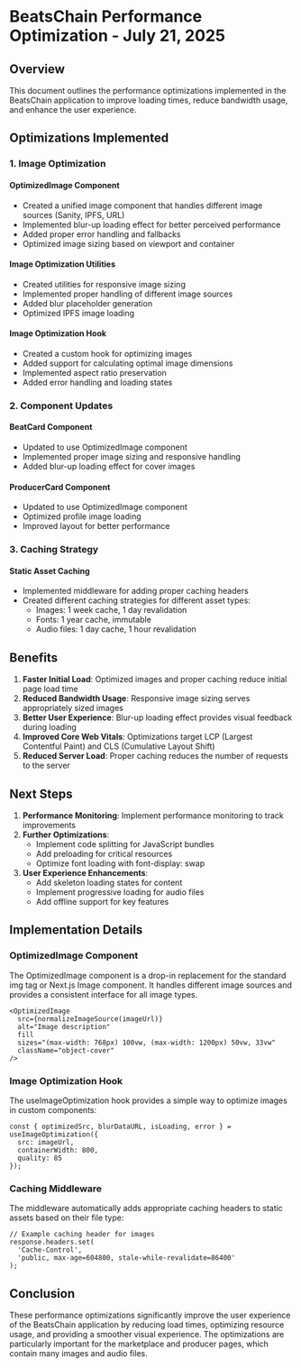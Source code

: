 # BeatsChain Performance Optimization - July 21, 2025

## Overview

This document outlines the performance optimizations implemented in the BeatsChain application to improve loading times, reduce bandwidth usage, and enhance the user experience.

## Optimizations Implemented

### 1. Image Optimization

#### OptimizedImage Component
- Created a unified image component that handles different image sources (Sanity, IPFS, URL)
- Implemented blur-up loading effect for better perceived performance
- Added proper error handling and fallbacks
- Optimized image sizing based on viewport and container

#### Image Optimization Utilities
- Created utilities for responsive image sizing
- Implemented proper handling of different image sources
- Added blur placeholder generation
- Optimized IPFS image loading

#### Image Optimization Hook
- Created a custom hook for optimizing images
- Added support for calculating optimal image dimensions
- Implemented aspect ratio preservation
- Added error handling and loading states

### 2. Component Updates

#### BeatCard Component
- Updated to use OptimizedImage component
- Implemented proper image sizing and responsive handling
- Added blur-up loading effect for cover images

#### ProducerCard Component
- Updated to use OptimizedImage component
- Optimized profile image loading
- Improved layout for better performance

### 3. Caching Strategy

#### Static Asset Caching
- Implemented middleware for adding proper caching headers
- Created different caching strategies for different asset types:
  - Images: 1 week cache, 1 day revalidation
  - Fonts: 1 year cache, immutable
  - Audio files: 1 day cache, 1 hour revalidation

## Benefits

1. **Faster Initial Load**: Optimized images and proper caching reduce initial page load time
2. **Reduced Bandwidth Usage**: Responsive image sizing serves appropriately sized images
3. **Better User Experience**: Blur-up loading effect provides visual feedback during loading
4. **Improved Core Web Vitals**: Optimizations target LCP (Largest Contentful Paint) and CLS (Cumulative Layout Shift)
5. **Reduced Server Load**: Proper caching reduces the number of requests to the server

## Next Steps

1. **Performance Monitoring**: Implement performance monitoring to track improvements
2. **Further Optimizations**:
   - Implement code splitting for JavaScript bundles
   - Add preloading for critical resources
   - Optimize font loading with font-display: swap
3. **User Experience Enhancements**:
   - Add skeleton loading states for content
   - Implement progressive loading for audio files
   - Add offline support for key features

## Implementation Details

### OptimizedImage Component
The OptimizedImage component is a drop-in replacement for the standard img tag or Next.js Image component. It handles different image sources and provides a consistent interface for all image types.

```tsx
<OptimizedImage 
  src={normalizeImageSource(imageUrl)} 
  alt="Image description"
  fill
  sizes="(max-width: 768px) 100vw, (max-width: 1200px) 50vw, 33vw"
  className="object-cover"
/>
```

### Image Optimization Hook
The useImageOptimization hook provides a simple way to optimize images in custom components:

```tsx
const { optimizedSrc, blurDataURL, isLoading, error } = useImageOptimization({
  src: imageUrl,
  containerWidth: 800,
  quality: 85
});
```

### Caching Middleware
The middleware automatically adds appropriate caching headers to static assets based on their file type:

```tsx
// Example caching header for images
response.headers.set(
  'Cache-Control',
  'public, max-age=604800, stale-while-revalidate=86400'
);
```

## Conclusion

These performance optimizations significantly improve the user experience of the BeatsChain application by reducing load times, optimizing resource usage, and providing a smoother visual experience. The optimizations are particularly important for the marketplace and producer pages, which contain many images and audio files.